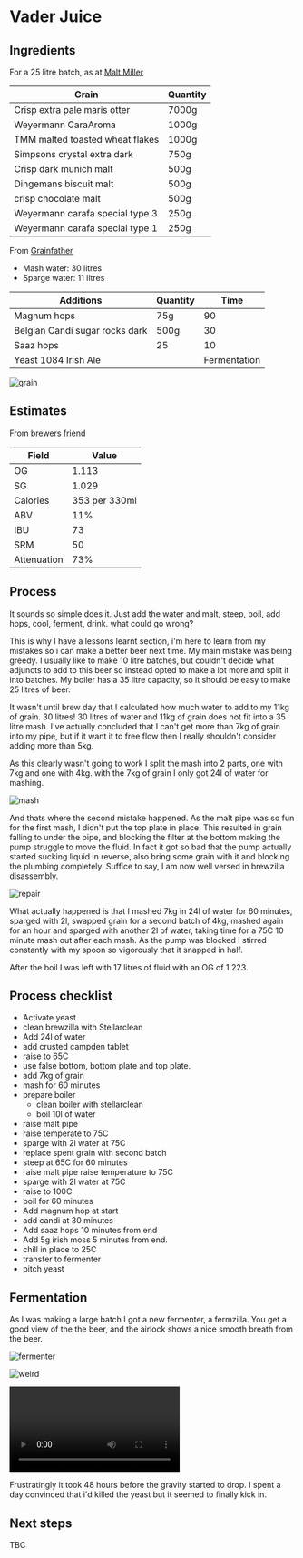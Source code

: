 # Vader Juice

## Ingredients

For a 25 litre batch, as at [Malt Miller](https://www.themaltmiller.co.uk/rg/?id=226090)

| Grain                           | Quantity |
| ------------------------------- | -------- |
| Crisp extra pale maris otter    | 7000g    |
| Weyermann CaraAroma             | 1000g    |
| TMM malted toasted wheat flakes | 1000g    |
| Simpsons crystal extra dark     | 750g     |
| Crisp dark munich malt          | 500g     |
| Dingemans biscuit malt          | 500g     |
| crisp chocolate malt            | 500g     |
| Weyermann carafa special type 3 | 250g     |
| Weyermann carafa special type 1 | 250g     |

From [Grainfather](https://shop.grainfather.com/brewing-calculators)

* Mash water: 30 litres
* Sparge water: 11 litres

| Additions                      | Quantity | Time         |
| ------------------------------ | -------- | ------------ |
| Magnum hops                    | 75g      | 90           |
| Belgian Candi sugar rocks dark | 500g     | 30           |
| Saaz hops                      | 25       | 10           |
| Yeast 1084 Irish Ale           |          | Fermentation |

![grain](grain.jpg)

## Estimates

From [brewers friend](https://www.brewersfriend.com)

| Field       | Value         |
| ----------- | ------------- |
| OG          | 1.113         |
| SG          | 1.029         |
| Calories    | 353 per 330ml |
| ABV         | 11%           |
| IBU         | 73            |
| SRM         | 50            |
| Attenuation | 73%           |



## Process

It sounds so simple does it. Just add the water and malt, steep, boil, add hops, cool, ferment, drink. what could go wrong?

This is why I have a lessons learnt section, i'm here to learn from my mistakes so i can make a better beer next time. My main mistake was being greedy. I usually like to make 10 litre batches, but couldn't decide what adjuncts to add to this beer so instead opted to make a lot more and split it into batches. My boiler has a 35 litre capacity, so it should be easy to make 25 litres of beer.

It wasn't until brew day that I calculated how much water to add to my 11kg of grain. 30 litres! 30 litres of water and 11kg of grain does not fit into a 35 litre mash. I've actually concluded that I can't get more than 7kg of grain into my pipe, but if it want it to free flow then I really shouldn't consider adding more than 5kg. 

As this clearly wasn't going to work I split the mash into 2 parts, one with 7kg and one with 4kg. with the 7kg of grain I only got 24l of water for mashing.

![mash](mash.jpg)

And thats where the second mistake happened. As the malt pipe was so fun for the first mash, I didn't put the top plate in place. This resulted in grain falling to under the pipe, and blocking the filter at the bottom making the pump struggle to move the fluid. In fact it got so bad that the pump actually started sucking liquid in reverse, also bring some grain with it and blocking the plumbing completely. Suffice to say, I am now well versed in brewzilla disassembly. 

![repair](repair.jpg)

What actually happened is that I mashed 7kg in 24l of water for 60 minutes, sparged with 2l, swapped grain for a second batch of 4kg, mashed again for an hour and sparged with another 2l of water, taking time for a 75C 10 minute mash out after each mash. As the pump was blocked I stirred constantly with my spoon so vigorously that it snapped in half. 

After the boil I was left with 17 litres of fluid with an OG of 1.223.

## Process checklist

- Activate yeast
- clean brewzilla with Stellarclean
- Add 24l of water
- add crusted campden tablet
- raise to 65C
- use false bottom, bottom plate and top plate.
- add 7kg of grain
- mash for 60 minutes
- prepare boiler
  - clean boiler with stellarclean
  - boil 10l of water
- raise malt pipe
- raise temperate to 75C
- sparge with 2l water at 75C
- replace spent grain with second batch
- steep at 65C for 60 minutes
- raise malt pipe raise temperature to 75C
- sparge with 2l water at 75C
- raise to 100C
- boil for 60 minutes
- Add magnum hop at start
- add candi at 30 minutes
- Add saaz hops 10 minutes from end
- Add 5g irish moss 5 minutes from end.
- chill in place to 25C
- transfer to fermenter
- pitch yeast

## Fermentation

As I was making a large batch I got a new fermenter, a fermzilla. You get a good view of the the beer, and the airlock shows a nice smooth breath from the beer. 

![fermenter](fermenter.jpg)


![weird](weird.jpg)


<video src="breath.mp4"></video>

Frustratingly it took 48 hours before the gravity started to drop. I spent a day convinced that i'd killed the yeast but it seemed to finally kick in.

## Next steps

TBC
